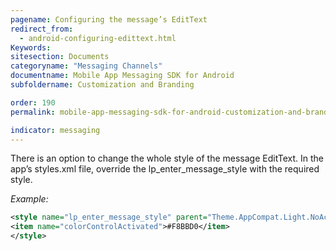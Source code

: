 ```yaml
---
pagename: Configuring the message’s EditText
redirect_from:
  - android-configuring-edittext.html
Keywords:
sitesection: Documents
categoryname: "Messaging Channels"
documentname: Mobile App Messaging SDK for Android
subfoldername: Customization and Branding

order: 190
permalink: mobile-app-messaging-sdk-for-android-customization-and-branding-configuring-the-message-s-edittext.html

indicator: messaging
---
```


There is an option to change the whole style of the message EditText. In the app’s styles.xml file, override the lp_enter_message_style with the required style.

*Example:*

```xml
<style name="lp_enter_message_style" parent="Theme.AppCompat.Light.NoActionBar">
<item name="colorControlActivated">#F8BBD0</item>
</style>
```
